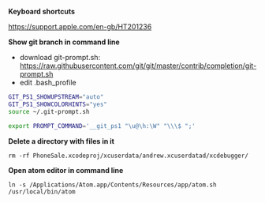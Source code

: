 **Keyboard shortcuts**

https://support.apple.com/en-gb/HT201236

**Show git branch in command line**

* download git-prompt.sh: https://raw.githubusercontent.com/git/git/master/contrib/completion/git-prompt.sh
* edit .bash_profile 

```bash
GIT_PS1_SHOWUPSTREAM="auto"
GIT_PS1_SHOWCOLORHINTS="yes"
source ~/.git-prompt.sh

export PROMPT_COMMAND='__git_ps1 "\u@\h:\W" "\\\$ ";'
```

**Delete a directory with files in it**

```
rm -rf PhoneSale.xcodeproj/xcuserdata/andrew.xcuserdatad/xcdebugger/
```

**Open atom editor in command line**

```
ln -s /Applications/Atom.app/Contents/Resources/app/atom.sh /usr/local/bin/atom
```

